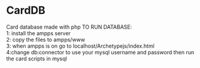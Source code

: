 # CardDB
Card database made with php 
TO RUN DATABASE:  
1: install the ampps server   
2: copy the files to ampps/www     
3: when ampps is on go to localhost/Archetypejs/index.html   
4:change db:connector to use your mysql username and password then run the card scripts in mysql
